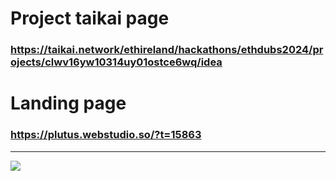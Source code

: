 # Project taikai page
### https://taikai.network/ethireland/hackathons/ethdubs2024/projects/clwv16yw10314uy01ostce6wq/idea 

# Landing page
### https://plutus.webstudio.so/?t=15863



---

[![](https://visitcount.itsvg.in/api?id=dappswap&icon=1&color=0)](https://visitcount.itsvg.in)

